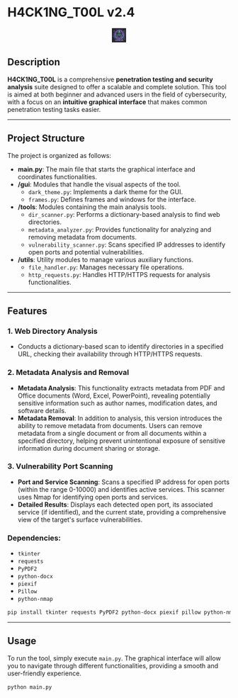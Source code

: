 # H4CK1NG_T00L v2.4

<div align="center">
    <img src="https://github.com/ramsesware/ramsesware/blob/main/images/H4CK1NG_T00L_LOGO.png" weight=32 height=32 />
</div>

## Description

**H4CK1NG_T00L** is a comprehensive **penetration testing and security analysis** suite designed to offer a scalable and complete solution. This tool is aimed at both beginner and advanced users in the field of cybersecurity, with a focus on an **intuitive graphical interface** that makes common penetration testing tasks easier.

--- 

## Project Structure

The project is organized as follows:

- **main.py**: The main file that starts the graphical interface and coordinates functionalities.
- **/gui**: Modules that handle the visual aspects of the tool.
  - `dark_theme.py`: Implements a dark theme for the GUI.
  - `frames.py`: Defines frames and windows for the interface.
- **/tools**: Modules containing the main analysis tools.
  - `dir_scanner.py`: Performs a dictionary-based analysis to find web directories.
  - `metadata_analyzer.py`: Provides functionality for analyzing and removing metadata from documents.
  - `vulnerability_scanner.py`: Scans specified IP addresses to identify open ports and potential vulnerabilities.
- **/utils**: Utility modules to manage various auxiliary functions.
  - `file_handler.py`: Manages necessary file operations.
  - `http_requests.py`: Handles HTTP/HTTPS requests for analysis functionalities.

--- 

## Features

### 1. Web Directory Analysis
- Conducts a dictionary-based scan to identify directories in a specified URL, checking their availability through HTTP/HTTPS requests.

### 2. Metadata Analysis and Removal
- **Metadata Analysis**: This functionality extracts metadata from PDF and Office documents (Word, Excel, PowerPoint), revealing potentially sensitive information such as author names, modification dates, and software details.
- **Metadata Removal**: In addition to analysis, this version introduces the ability to remove metadata from documents. Users can remove metadata from a single document or from all documents within a specified directory, helping prevent unintentional exposure of sensitive information during document sharing or storage.
  
### 3. Vulnerability Port Scanning
- **Port and Service Scanning**: Scans a specified IP address for open ports (within the range 0-10000) and identifies active services. This scanner uses Nmap for identifying open ports and services.
- **Detailed Results**: Displays each detected open port, its associated service (if identified), and the current state, providing a comprehensive view of the target's surface vulnerabilities.

### Dependencies:
- `tkinter`
- `requests`
- `PyPDF2`
- `python-docx`
- `piexif`
- `Pillow`
- `python-nmap`

```bash
pip install tkinter requests PyPDF2 python-docx piexif pillow python-nmap
```


--- 

## Usage

To run the tool, simply execute `main.py`. The graphical interface will allow you to navigate through different functionalities, providing a smooth and user-friendly experience.

```bash
python main.py

